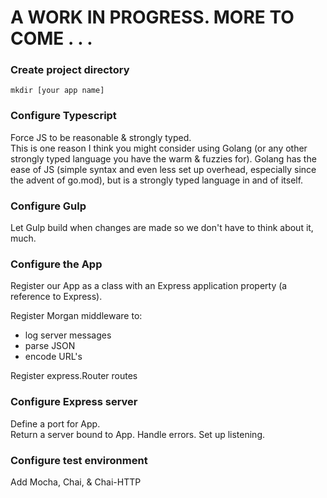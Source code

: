 # A WORK IN PROGRESS. MORE TO COME . . .  
### Create project directory
`mkdir [your app name]`

### Configure Typescript
Force JS to be reasonable & strongly typed.  
This is one reason I think you might consider using Golang (or any other strongly typed language you have the warm & fuzzies for). Golang has the ease of JS (simple syntax and even less set up overhead, especially since the advent of go.mod), but is a strongly typed language in and of itself.

### Configure Gulp
Let Gulp build when changes are made so we don't have to think about it, much.

### Configure the App
Register our App as a class with an Express application property (a reference to Express).

Register Morgan middleware to:  
* log server messages  
* parse JSON
* encode URL's

Register express.Router routes

### Configure Express server
Define a port for App.  
Return a server bound to App.
Handle errors.
Set up listening.

### Configure test environment
Add Mocha, Chai, & Chai-HTTP